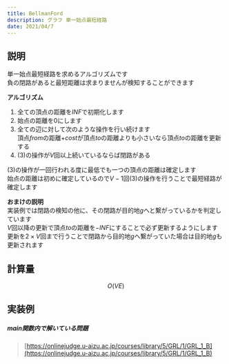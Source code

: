 ```yaml
---
title: BellmanFord
description: グラフ 単一始点最短経路
date: 2021/04/7
---
```


## 説明
単一始点最短経路を求めるアルゴリズムです  
負の閉路があると最短距離は求まりませんが検知することができます

**アルゴリズム**
1. 全ての頂点の距離を$INF$で初期化します
2. 始点の距離を$0$にします
3. 全ての辺に対して次のような操作を行い続けます  
頂点$from$の距離+$cost$が頂点$to$の距離よりも小さいなら頂点$to$の距離を更新する  
4. (3)の操作が$V$回以上続いているならば閉路がある

(3)の操作が一回行われる度に最低でも一つの頂点の距離は確定します  
始点の距離は初めに確定しているので$V-1$回(3)の操作を行うことで最短経路が確定します

**おまけの説明**  
実装例では閉路の検知の他に、その閉路が目的地$g$へと繋がっているかを判定しています  
$V$回以降の更新で頂点$to$の距離を$-INF$にすることで必ず更新するようにします  
更新を$2\times V$回まで行うことで閉路から目的地$g$へ繋がっていた場合は目的地$g$も更新されます

## 計算量
$$
O(VE)
$$

## 実装例

##### main関数内で解いている問題
> [https://onlinejudge.u-aizu.ac.jp/courses/library/5/GRL/1/GRL_1_B](https://onlinejudge.u-aizu.ac.jp/courses/library/5/GRL/1/GRL_1_B)

```cpp  import=/assets/Library/graph/bellmanford.cpp
```

